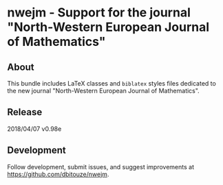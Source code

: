 nwejm - Support for the journal "North-Western European Journal of Mathematics"
===============================================================================

About
-------
This bundle includes LaTeX classes and `biblatex` styles files dedicated to the
new journal "North-Western European Journal of Mathematics".

Release
-------
2018/04/07 v0.98e

Development
-----------
Follow development, submit issues, and suggest improvements at
https://github.com/dbitouze/nwejm.
